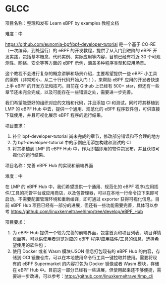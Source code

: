 # GLCC

项目名称：整理和发布 Learn eBPF by examples 教程文档

难度：中

<https://github.com/eunomia-bpf/bpf-developer-tutorial> 是一个基于 CO-RE（一次编译，到处运行）的 eBPF 的开发教程，提供了从入门到进阶的 eBPF 开发实践，包括基本概念、代码实例、实际应用等内容，目前已经有将近 30 个可观测性、网络、安全等等方面的 eBPF 示例，涵盖多种程序类型和应用场景。

这个教程不会进行复杂的概念讲解和场景介绍，主要希望提供一些 eBPF 小工具的案例（非常短小，从二十行代码开始入门！），来帮助 eBPF 应用的开发者快速上手 eBPF 的开发方法和技巧。目前在 Github 上已经有 500+ star，但还有一些章节还未完全完成，以及可能存在一些错漏之处，需要进一步完善。

我们希望能更好的组织对应的文档和代码，并且添加 CI 和测试，同时将其移植到 LMP 的 eBPF Hub 中去，提供一个通用、规范化的 eBPF 程序软件包，可供直接下载使用，并且可视化展示 eBPF 程序的运行结果。

项目要求：

1. 补全 bpf-developer-tutorial 尚未完成的章节，修改部分错误和不合理的地方
2. 为 bpf-developer-tutorial 中的示例应用添加构建和测试的 CI
3. 将其移植到 LMP 的 eBPF Hub 中，作为即插即用的软件包发布，并且获取可视化的运行结果。

项目名称：完善 eBPF Hub 的实现和前端界面

难度：中

在 LMP 的 eBPF Hub 中，我们希望提供一个通用、规范化的 eBPF 程序/应用插件/工具的托管平台或应用商店，以及包管理器，可以在本地一行命令拉下来即可启动，不需要配置管理环境和重新编译，即可通过 exporter 获得可视化信息。目前 eBPF Hub 项目已经有一部分的进展，但还有一些功能需要完善，具体可以参考 <https://github.com/linuxkerneltravel/lmp/tree/develop/eBPF_Hub>

项目要求：

1. 为 eBPF Hub 提供一个较为完善的前端界面，包含首页和项目列表、项目详情页面等，可以供使用者浏览对应的 eBPF 程序/应用插件/工具的信息，选择希望使用的软件包；
2. 使用 Docker 或者 Wasm 模块/JSON 信息打包现有的 eBPF Hub 的内容，存储到 OCI 镜像仓库，可以在本地使用命令行工具一键拉取并使用。需要将现有的 eBPF Supermarket 的内容打包为 Docker 镜像或者 Wasm 模块，存储在 eBPF Hub 中。目前这一部分已经有一些进展，但使用起来还不够便捷，需要进一步改进，可以参考：<https://github.com/linuxkerneltravel/lmp_cli>
